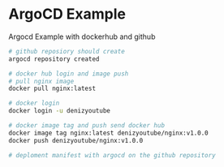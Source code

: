 # ArgoCD Example

Argocd Example with dockerhub and github
``` bash
# github reposiory should create
argocd repository created

# docker hub login and image push
# pull nginx image
docker pull nginx:latest

# docker login 
docker login -u denizyoutube

# docker image tag and push send docker hub
docker image tag nginx:latest denizyoutube/nginx:v1.0.0
docker push denizyoutube/nginx:v1.0.0

# deploment manifest with argocd on the github repository


```